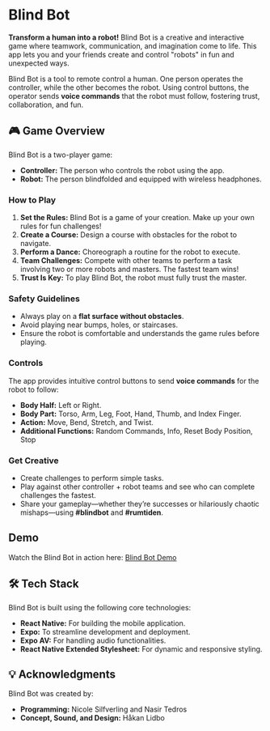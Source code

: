 # Blind Bot

**Transform a human into a robot!** Blind Bot is a creative and interactive game where teamwork, communication, and imagination come to life. This app lets you and your friends create and control "robots" in fun and unexpected ways.

Blind Bot is a tool to remote control a human. One person operates the controller, while the other becomes the robot. Using control buttons, the operator sends **voice commands** that the robot must follow, fostering trust, collaboration, and fun.

## 🎮 Game Overview

Blind Bot is a two-player game:
- **Controller:** The person who controls the robot using the app.
- **Robot:** The person blindfolded and equipped with wireless headphones.

### How to Play
1. **Set the Rules:** Blind Bot is a game of your creation. Make up your own rules for fun challenges!
2. **Create a Course:** Design a course with obstacles for the robot to navigate.
3. **Perform a Dance:** Choreograph a routine for the robot to execute.
4. **Team Challenges:** Compete with other teams to perform a task involving two or more robots and masters. The fastest team wins!
5. **Trust Is Key:** To play Blind Bot, the robot must fully trust the master. 

### Safety Guidelines
- Always play on a **flat surface without obstacles**.
- Avoid playing near bumps, holes, or staircases.
- Ensure the robot is comfortable and understands the game rules before playing.

### Controls
The app provides intuitive control buttons to send **voice commands** for the robot to follow:
- **Body Half:** Left or Right.
- **Body Part:** Torso, Arm, Leg, Foot, Hand, Thumb, and Index Finger.
- **Action:** Move, Bend, Stretch, and Twist.
- **Additional Functions:** Random Commands, Info, Reset Body Position, Stop

### Get Creative
- Create challenges to perform simple tasks.
- Play against other controller + robot teams and see who can complete challenges the fastest.
- Share your gameplay—whether they’re successes or hilariously chaotic mishaps—using **#blindbot** and **#rumtiden**.

## Demo
Watch the Blind Bot in action here: [Blind Bot Demo](https://www.rumtiden.com/lab?pgid=lvz6q5hm3-d332b986-380f-4648-bd48-403773127e6f)

## 🛠️ Tech Stack
Blind Bot is built using the following core technologies:
- **React Native:** For building the mobile application.
- **Expo:** To streamline development and deployment.
- **Expo AV:** For handling audio functionalities.
- **React Native Extended Stylesheet:** For dynamic and responsive styling.

## 💡 Acknowledgments
Blind Bot was created by:
- **Programming:** Nicole Silfverling and Nasir Tedros
- **Concept, Sound, and Design:** Håkan Lidbo

